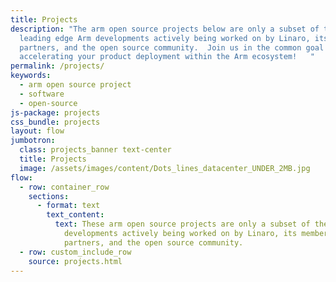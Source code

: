 ```yaml
---
title: Projects
description: "The arm open source projects below are only a subset of the
  leading edge Arm developments actively being worked on by Linaro, its member
  partners, and the open source community.  Join us in the common goal of
  accelerating your product deployment within the Arm ecosystem!   "
permalink: /projects/
keywords:
  - arm open source project
  - software
  - open-source
js-package: projects
css_bundle: projects
layout: flow
jumbotron:
  class: projects_banner text-center
  title: Projects
  image: /assets/images/content/Dots_lines_datacenter_UNDER_2MB.jpg
flow:
  - row: container_row
    sections:
      - format: text
        text_content:
          text: These arm open source projects are only a subset of the leading edge Arm
            developments actively being worked on by Linaro, its member
            partners, and the open source community.
  - row: custom_include_row
    source: projects.html
---
```

